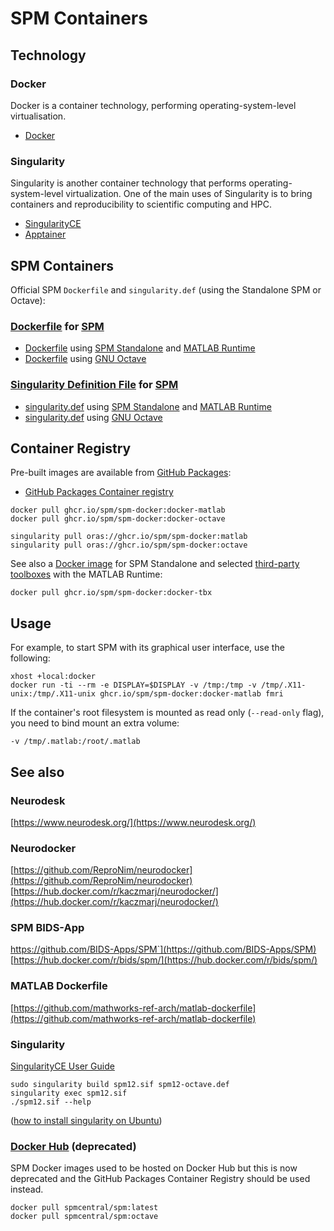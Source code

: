 # SPM Containers

## Technology

### Docker

Docker is a container technology, performing operating-system-level
virtualisation.

* [Docker](https://www.docker.com/)

### Singularity

Singularity is another container technology that performs
operating-system-level virtualization. One of the main uses of
Singularity is to bring containers and reproducibility to scientific
computing and HPC.

* [SingularityCE](https://sylabs.io/singularity/)  
* [Apptainer](https://apptainer.org/)

## SPM Containers

Official SPM `Dockerfile` and `singularity.def` (using the Standalone SPM or Octave):

### [Dockerfile](https://docs.docker.com/engine/reference/builder/) for [SPM](https://www.fil.ion.ucl.ac.uk/software/spm12/)

* [Dockerfile](https://github.com/spm/spm-docker/blob/main/matlab/Dockerfile) using [SPM Standalone](https://www.wikibooks.org/wiki/SPM/Standalone) and [MATLAB Runtime](https://www.mathworks.com/products/compiler/matlab-runtime.html)
* [Dockerfile](https://github.com/spm/spm-docker/blob/main/octave/Dockerfile) using [GNU Octave](https://www.octave.org/)

### [Singularity Definition File](https://sylabs.io/guides/3.5/user-guide/definition_files.html) for [SPM](https://www.fil.ion.ucl.ac.uk/software/spm12/)

* [singularity.def](https://github.com/spm/spm-docker/blob/main/matlab/singularity.def) using [SPM Standalone](https://www.wikibooks.org/wiki/SPM/Standalone) and [MATLAB Runtime](https://www.mathworks.com/products/compiler/matlab-runtime.html)
* [singularity.def](https://github.com/spm/spm-docker/blob/main/octave/singularity.def) using [GNU Octave](https://www.octave.org/)

## Container Registry

Pre-built images are available from [GitHub Packages](https://github.com/spm/spm-docker/pkgs/container/spm-docker):

* [GitHub Packages Container registry](https://ghcr.io/)

```
docker pull ghcr.io/spm/spm-docker:docker-matlab
docker pull ghcr.io/spm/spm-docker:docker-octave
```

```
singularity pull oras://ghcr.io/spm/spm-docker:matlab
singularity pull oras://ghcr.io/spm/spm-docker:octave
```

See also a [Docker image](https://github.com/spm/spm-docker/blob/main/tbx/Dockerfile) for SPM Standalone and selected [third-party toolboxes](https://github.com/spm-toolboxes/) with the MATLAB Runtime:

```
docker pull ghcr.io/spm/spm-docker:docker-tbx
```

## Usage

For example, to start SPM with its graphical user interface, use the following:

```
xhost +local:docker  
docker run -ti --rm -e DISPLAY=$DISPLAY -v /tmp:/tmp -v /tmp/.X11-unix:/tmp/.X11-unix ghcr.io/spm/spm-docker:docker-matlab fmri
```

If the container\'s root filesystem is mounted as read only
(`--read-only` flag), you need to bind mount an extra volume:

```
-v /tmp/.matlab:/root/.matlab
```

## See also

### Neurodesk

[https://www.neurodesk.org/](https://www.neurodesk.org/)

### Neurodocker

[https://github.com/ReproNim/neurodocker](https://github.com/ReproNim/neurodocker)  
[https://hub.docker.com/r/kaczmarj/neurodocker/](https://hub.docker.com/r/kaczmarj/neurodocker/)

### SPM BIDS-App

https://github.com/BIDS-Apps/SPM`](https://github.com/BIDS-Apps/SPM)  
[https://hub.docker.com/r/bids/spm/](https://hub.docker.com/r/bids/spm/)

### MATLAB Dockerfile

[https://github.com/mathworks-ref-arch/matlab-dockerfile](https://github.com/mathworks-ref-arch/matlab-dockerfile)

### Singularity

[SingularityCE User Guide](https://sylabs.io/guides/3.8/user-guide/)

```
sudo singularity build spm12.sif spm12-octave.def
singularity exec spm12.sif
./spm12.sif --help
```

([how to install singularity on
Ubuntu](https://github.com/hpcng/singularity/issues/5390#issuecomment-899111181))

### [Docker Hub](https://hub.docker.com/r/spmcentral/spm/) (deprecated)

SPM Docker images used to be hosted on Docker Hub but this is now deprecated and the GitHub Packages Container Registry should be used instead.

```
docker pull spmcentral/spm:latest
docker pull spmcentral/spm:octave
```